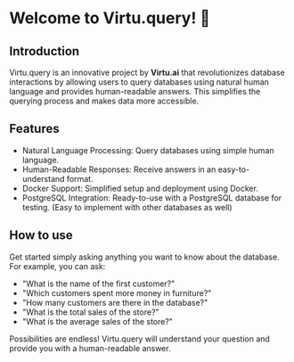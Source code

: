 # Welcome to Virtu.query! 🚀

## Introduction

Virtu.query is an innovative project by **Virtu.ai** that revolutionizes database interactions by allowing users to query databases using natural human language and provides human-readable answers. This simplifies the querying process and makes data more accessible.

## Features

- Natural Language Processing: Query databases using simple human language.
- Human-Readable Responses: Receive answers in an easy-to-understand format.
- Docker Support: Simplified setup and deployment using Docker.
- PostgreSQL Integration: Ready-to-use with a PostgreSQL database for testing. (Easy to implement with other databases as well)

## How to use

Get started simply asking anything you want to know about the database. 
For example, you can ask:
 - "What is the name of the first customer?"
 - "Which customers spent more money in furniture?"
 - "How many customers are there in the database?"
 - "What is the total sales of the store?"
 - "What is the average sales of the store?"

Possibilities are endless! Virtu.query will understand your question and provide you with a human-readable answer.
  

